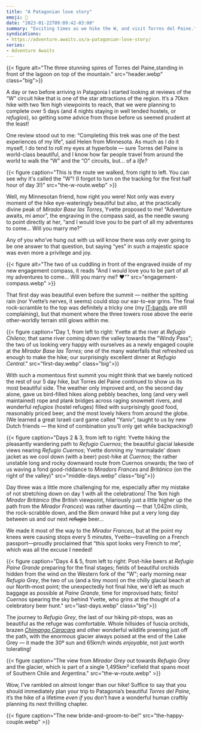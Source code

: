 ```yaml
---
title: "A Patagonian love story"
emoji: 🗻
date: "2023-01-22T09:09:42-03:00"
summary: "Exciting times as we hike the W, and visit Torres del Paine."
syndications:
- https://adventure.awaits.us/a-patagonian-love-story/
series:
- Adventure Awaits
---
```


{{< figure alt="The three stunning spires of Torres del Paine,standing in front of the lagoon on top of the mountain." src="header.webp" class="big">}}

A day or two before arriving in Patagonia I started looking at reviews of the “W” circuit hike that is one of the star attractions of the region. It’s a 70km hike with two 1km high viewpoints to reach, that we were planning to complete over 5 days (and 4 nights staying in well tended hostels, or _refugios_), so getting some advice from those before us seemed prudent at the least!

One review stood out to me: “Completing this trek was one of the best experiences of my life”, said Helen from Minnesota. As much as I do it myself, I do tend to roll my eyes at hyperbole — sure Torres del Paine is world-class beautiful, and I know how far people travel from around the world to walk the “W” and the “O” circuits, but… of a _life?_

{{< figure caption="This is the route we walked, from right to left. You can see why it's called the \"W\"! (I forgot to turn on the tracking for the first half hour of day 3!)" src="the-w-route.webp" >}}

Well, my Minnesotan friend, how right you were! Not only was every moment of the hike eye-wateringly beautiful but also, at the practically divine peak of _Mirador Base las Torres_, Yvette proposed to me! “Adventure awaits, mi amor”, the engraving in the compass said, as the needle swung to point directly at her, “and I would love you to be part of all my adventures to come… Will you marry me?”

Any of you who’ve hung out with us will know there was only ever going to be one answer to that question, but saying “yes” in such a majestic space was even more a privilege and joy.

{{< figure alt="The two of us cuddling in front of the engraved inside of my new engagement compass, it reads \"And I would love you to be part of all my adventures to come… Will you marry me? ❤️\"" src="engagement-compass.webp" >}}

That first day was beautiful even before the summit — neither the spitting rain (nor Yvette’s nerves, it seems) could stop our ear-to-ear grins. The final rock-scramble to the top was definitely a tricky one (my [IT-bands](https://en.wikipedia.org/wiki/Iliotibial_tract) are still complaining), but that moment where the three towers rose above the eerie other-worldly terrain still glows within me.

{{< figure caption="Day 1, from left to right: Yvette at the river at _Refugio Chileno_; that same river coming down the valley towards the "Windy Pass"; the two of us looking very happy with ourselves as a newly engaged couple at the _Mirador Base las Torres_; one of the many waterfalls that refreshed us enough to make the hike; our surprisingly excellent dinner at _Refugio Central_." src="first-day.webp" class="big">}}

With such a momentous first summit you might think that we barely noticed the rest of our 5 day hike, but Torres del Paine continued to show us its most beautiful side. The weather only improved and, on the second day alone, gave us bird-filled hikes along pebbly beaches, long (and very well maintained) rope and plank bridges across raging snowmelt rivers, and wonderful _refugios_ (hostel refuges) filled with surprisingly good food, reasonably priced beer, and the most lovely hikers from around the globe. (We learned a great Israeli card game called “Yaniv”, taught to us by new Dutch friends — the kind of combination you’ll only get while backpacking!)

{{< figure caption="Days 2 & 3, from left to right: Yvette hiking the pleasantly wandering path to _Refugio Cuernos_; the beautiful glacial lakeside views nearing _Refugio Cuernos_; Yvette donning my 'marmalade' down jacket as we cool down (with a beer) post-hike at _Cuernos_; the rather unstable long and rocky downward route from Cuernos onwards; the two of us waving a fond good-riddance to _Miradors Frances_ and _Británico_ (on the right of the valley)" src="middle-days.webp" class="big">}}

Day three was a little more challenging for me, especially after my mistake of not stretching down on day 1 with all the celebrations! The 1km high _Mirador Británico_ (the British viewpoint, hilariously just a little higher up the path from the _Mirador Frances_) was rather daunting — that 1,042m climb, the rock-scrabble down, and the 8km onward hike put a very long day between us and our next ~~refugio~~ beer…

We made it most of the way to the _Mirador Frances_, but at the point my knees were causing stops every 5 minutes, Yvette—travelling on a French passport—proudly proclaimed that “this spot looks very French to me”, which was all the excuse I needed!

{{< figure caption="Days 4 & 5, from left to right: Post-hike beers at _Refugio Paine Grande_ preparing for the final stages; fields of beautiful orchids hidden from the wind on the Western fork of the \"W\"; early morning near _Refugio Grey_, the two of us (and a tiny moon) on the chilly glacial beach at our North-most point; the unexpectedly hot final hike, we'd left as much baggage as possible at _Paine Grande_, time for improvised hats; finito! _Cuernos_ spearing the sky behind Yvette, who grins at the thought of a celebratory beer hunt." src="last-days.webp" class="big">}}

The journey to _Refugio Grey_, the last of our hiking pit-stops, was as beautiful as the refuge was comfortable. Whole hillsides of fuscia orchids, brazen _[Chimango Caracara](https://en.wikipedia.org/wiki/Chimango_caracara)_ and other wonderful wildlife preening just off the path, with the enormous glacier always poised at the end of the Lake Grey — it made the 30º sun and 65km/h winds _enjoyable_, not just worth tolerating!

{{< figure caption="The view from _Mirador Grey_ out towards _Refugio Grey_ and the glacier, which is part of a single 1,495km² icefield that spans most of Southern Chile and Argentina." src="the-w-route.webp" >}}

Wow, I’ve rambled on almost longer than our hike! Suffice to say that you should immediately plan your trip to Patagonia’s beautiful _Torres del Paine_, it’s the hike of a lifetime _even if_ you don’t have a wonderful human craftily planning its next thrilling chapter.

{{< figure caption="The new bride-and-groom-to-be!" src="the-happy-couple.webp" >}}
